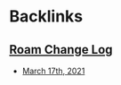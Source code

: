 
# Backlinks
## [Roam Change Log](<Roam Change Log.md>)
- [March 17th, 2021](<March 17th, 2021.md>)

